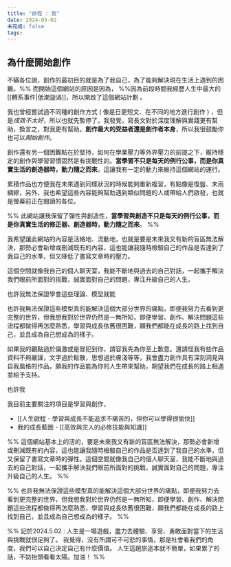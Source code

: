 ```yaml
---
title: "啟程 : 我"
date: 2024-05-02
未完成: false
tags:
---
```

## 為什麼開始創作

不瞞各位說，創作的最初目的就是為了我自己，為了能夠解決現在生活上遇到的困難。%% 而開始這個網站的原因是因為， %%因為前段時間我經歷人生中最大的[[轉系事件|低潮漩渦]]，所以開啟了這個網站計劃 。

我也曾經嘗試過不同種的創作方式 ( 像是日更短文、在不同的地方進行創作 ) ，但是*成效不太好*，所以也就先暫停了。我發覺，寫長文對於深度理解與實踐更有幫助，換言之，對我更有幫助。**創作最大的受益者還是創作者本身**，所以我很鼓勵你也可以*開始創作*。

創作還有另一個困難點在於堅持，如何在學業壓力等外界壓力的前提之下，維持穩定的創作與學習習慣固然是有挑戰性的。**當學習不只是每天的例行公事，而是你真實生活的創造器時，動力隨之而來**，這讓我有一定的動力來維持這個網站的運行。

累積作品也方便我在未來遇到同樣狀況的時候能夠重新複習，有點像是復盤、未雨綢繆，另外，我也希望這些內容能夠幫助遇到類似問題的人或帶給人們啟發，也就是螢幕前正在閱讀的各位。

%% 此網站讓我保留了彈性與創造性，**當學習與創造不只是每天的例行公事，而是你真實生活的修正器、創造器時，動力隨之而來**。 %%

我希望讓此網站的內容是活絡地、流動地，也就是要是未來我又有新的盲區無法解決，那勢必會新增或刪減既有的內容，這也能讓我隨時檢驗自己的作品是否達到了我自己的水準，但又降低了書寫文章時的壓力。

這個空間就像我自己的個人聊天室，我能不斷地與過去的自己對話，一起攜手解決我們眼前所面對的挑戰，誠實面對自己的問題，專注升級自己的人生。

也許我無法保證學會這些理論、模型就能

也許我無法保證這些模型真的能解決這個大部分世界的痛點，即便我努力去看到更完整的世界，但我想我對於世界仍然是一無所知，即便學習、創作、解決問題這些流程都做得再怎麼熟悉，學習與成長依舊很困難，願我們都能在成長的路上找到自己，並且成為自己想成為的樣子。

如果我的觀點過於偏激或是冒犯到你，請容我先為你至上歉意。還請怪我有些作品資料不夠嚴謹，文字過於鬆散，思想過於膚淺等等，我會盡力創作具有深刻洞見與自我風格的作品，願我的作品能為你的人生帶來幫助，期望我們在成長的路上相遇並給予支持。

也許我

我目前主要關注的項目是學習與創作，

* [[人生啟程 - 學習與成長不能追求不痛苦的，但你可以學得很愉快]]
* 我的成長藍圖 - [[高效與完人的必修技能與知識]]

%% 這個網站基本上的活的，要是未來我又有新的盲區無法解決，那勢必會新增或刪減既有的內容，這也能讓我隨時檢驗自己的作品是否達到了我自己的水準，但又保留了書寫文章時的彈性。這個空間就像我自己的個人聊天室，我能不斷地與過去的自己對話，一起攜手解決我們眼前所面對的挑戰，誠實面對自己的問題，專注升級自己的人生。 %%

%% 也許我無法保證這些模型真的能解決這個大部分世界的痛點，即便我努力去看到更完整的世界，但我想我對於世界仍然是一無所知，即便學習、創作、解決問題這些流程都做得再怎麼熟悉，學習與成長依舊很困難，願我們都能在成長的路上找到自己，並且成為自己想成為的樣子。 %%



%% 記於2024.5.02 : 
人生是一場遊戲，盡力去體驗、享受、勇敢面對當下的生活與挑戰就很足夠了。 我覺得，沒有所謂可不可悲的事情，那是社會看我們的角度，我們可以自己決定自己有什麼價值。 人生這趟旅途本就不簡單，如果累了的話，不妨抬頭看看太陽。加油！ %%


